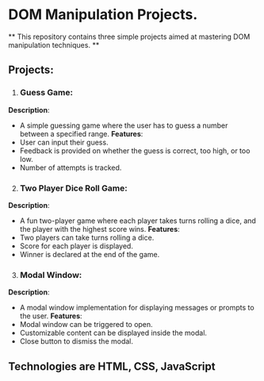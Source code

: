 # DOM Manipulation Projects.

** This repository contains three simple projects aimed at mastering DOM manipulation techniques. **

## Projects:
1. ### Guess Game:
**Description**: 
- A simple guessing game where the user has to guess a number between a specified range.
**Features**:
- User can input their guess.
- Feedback is provided on whether the guess is correct, too high, or too low.
- Number of attempts is tracked.

2. ### Two Player Dice Roll Game:
**Description**: 
- A fun two-player game where each player takes turns rolling a dice, and the player with the highest score wins.
**Features**:
- Two players can take turns rolling a dice.
- Score for each player is displayed.
- Winner is declared at the end of the game.

3. ### Modal Window:
**Description**: 
- A modal window implementation for displaying messages or prompts to the user.
**Features**:
- Modal window can be triggered to open.
- Customizable content can be displayed inside the modal.
- Close button to dismiss the modal.

## Technologies are HTML, CSS, JavaScript
